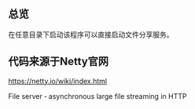## 总览
在任意目录下启动该程序可以直接启动文件分享服务。

## 代码来源于Netty官网
https://netty.io/wiki/index.html

File server ‐ asynchronous large file streaming in HTTP
